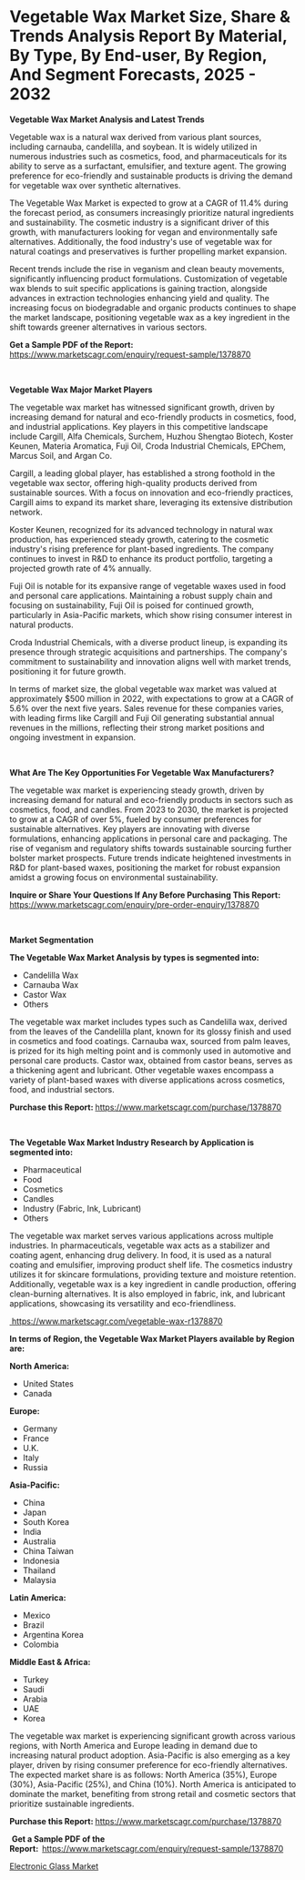 <p><h1>Vegetable Wax Market Size, Share & Trends Analysis Report By Material, By Type, By End-user, By Region, And Segment Forecasts, 2025 - 2032</h1></p><p><strong>Vegetable Wax Market Analysis and Latest Trends</strong></p>
<p><p>Vegetable wax is a natural wax derived from various plant sources, including carnauba, candelilla, and soybean. It is widely utilized in numerous industries such as cosmetics, food, and pharmaceuticals for its ability to serve as a surfactant, emulsifier, and texture agent. The growing preference for eco-friendly and sustainable products is driving the demand for vegetable wax over synthetic alternatives.</p><p>The Vegetable Wax Market is expected to grow at a CAGR of 11.4% during the forecast period, as consumers increasingly prioritize natural ingredients and sustainability. The cosmetic industry is a significant driver of this growth, with manufacturers looking for vegan and environmentally safe alternatives. Additionally, the food industry's use of vegetable wax for natural coatings and preservatives is further propelling market expansion.</p><p>Recent trends include the rise in veganism and clean beauty movements, significantly influencing product formulations. Customization of vegetable wax blends to suit specific applications is gaining traction, alongside advances in extraction technologies enhancing yield and quality. The increasing focus on biodegradable and organic products continues to shape the market landscape, positioning vegetable wax as a key ingredient in the shift towards greener alternatives in various sectors.</p></p>
<p><strong>Get a Sample PDF of the Report:&nbsp;</strong> <a href="https://www.marketscagr.com/enquiry/request-sample/1378870?utm_campaign=3228&utm_medium=2&utm_source=Github&utm_content=ia&utm_term=31032025&utm_id=vegetable-wax">https://www.marketscagr.com/enquiry/request-sample/1378870</a></p>
<p>&nbsp;</p>
<p><strong>Vegetable Wax Major Market Players</strong></p>
<p><p>The vegetable wax market has witnessed significant growth, driven by increasing demand for natural and eco-friendly products in cosmetics, food, and industrial applications. Key players in this competitive landscape include Cargill, Alfa Chemicals, Surchem, Huzhou Shengtao Biotech, Koster Keunen, Materia Aromatica, Fuji Oil, Croda Industrial Chemicals, EPChem, Marcus Soil, and Argan Co.</p><p>Cargill, a leading global player, has established a strong foothold in the vegetable wax sector, offering high-quality products derived from sustainable sources. With a focus on innovation and eco-friendly practices, Cargill aims to expand its market share, leveraging its extensive distribution network.</p><p>Koster Keunen, recognized for its advanced technology in natural wax production, has experienced steady growth, catering to the cosmetic industry's rising preference for plant-based ingredients. The company continues to invest in R&D to enhance its product portfolio, targeting a projected growth rate of 4% annually.</p><p>Fuji Oil is notable for its expansive range of vegetable waxes used in food and personal care applications. Maintaining a robust supply chain and focusing on sustainability, Fuji Oil is poised for continued growth, particularly in Asia-Pacific markets, which show rising consumer interest in natural products.</p><p>Croda Industrial Chemicals, with a diverse product lineup, is expanding its presence through strategic acquisitions and partnerships. The company's commitment to sustainability and innovation aligns well with market trends, positioning it for future growth.</p><p>In terms of market size, the global vegetable wax market was valued at approximately $500 million in 2022, with expectations to grow at a CAGR of 5.6% over the next five years. Sales revenue for these companies varies, with leading firms like Cargill and Fuji Oil generating substantial annual revenues in the millions, reflecting their strong market positions and ongoing investment in expansion.</p></p>
<p>&nbsp;</p>
<p><strong>What Are The Key Opportunities For Vegetable Wax Manufacturers?</strong></p>
<p><p>The vegetable wax market is experiencing steady growth, driven by increasing demand for natural and eco-friendly products in sectors such as cosmetics, food, and candles. From 2023 to 2030, the market is projected to grow at a CAGR of over 5%, fueled by consumer preferences for sustainable alternatives. Key players are innovating with diverse formulations, enhancing applications in personal care and packaging. The rise of veganism and regulatory shifts towards sustainable sourcing further bolster market prospects. Future trends indicate heightened investments in R&D for plant-based waxes, positioning the market for robust expansion amidst a growing focus on environmental sustainability.</p></p>
<p><strong>Inquire or Share Your Questions If Any Before Purchasing This Report:</strong> <a href="https://www.marketscagr.com/enquiry/pre-order-enquiry/1378870?utm_campaign=3228&utm_medium=2&utm_source=Github&utm_content=ia&utm_term=31032025&utm_id=vegetable-wax">https://www.marketscagr.com/enquiry/pre-order-enquiry/1378870</a></p>
<p>&nbsp;</p>
<p><strong>Market Segmentation</strong></p>
<p><strong>The Vegetable Wax Market Analysis by types is segmented into:</strong></p>
<p><ul><li>Candelilla Wax</li><li>Carnauba Wax</li><li>Castor Wax</li><li>Others</li></ul></p>
<p><p>The vegetable wax market includes types such as Candelilla wax, derived from the leaves of the Candelilla plant, known for its glossy finish and used in cosmetics and food coatings. Carnauba wax, sourced from palm leaves, is prized for its high melting point and is commonly used in automotive and personal care products. Castor wax, obtained from castor beans, serves as a thickening agent and lubricant. Other vegetable waxes encompass a variety of plant-based waxes with diverse applications across cosmetics, food, and industrial sectors.</p></p>
<p><strong>Purchase this Report:&nbsp;</strong><a href="https://www.marketscagr.com/purchase/1378870?utm_campaign=3228&utm_medium=2&utm_source=Github&utm_content=ia&utm_term=31032025&utm_id=vegetable-wax">https://www.marketscagr.com/purchase/1378870</a></p>
<p>&nbsp;</p>
<p><strong>The Vegetable Wax Market Industry Research by Application is segmented into:</strong></p>
<p><ul><li>Pharmaceutical</li><li>Food</li><li>Cosmetics</li><li>Candles</li><li>Industry (Fabric, Ink, Lubricant)</li><li>Others</li></ul></p>
<p><p>The vegetable wax market serves various applications across multiple industries. In pharmaceuticals, vegetable wax acts as a stabilizer and coating agent, enhancing drug delivery. In food, it is used as a natural coating and emulsifier, improving product shelf life. The cosmetics industry utilizes it for skincare formulations, providing texture and moisture retention. Additionally, vegetable wax is a key ingredient in candle production, offering clean-burning alternatives. It is also employed in fabric, ink, and lubricant applications, showcasing its versatility and eco-friendliness.</p></p>
<p><a href="https://www.marketscagr.com/vegetable-wax-r1378870?utm_campaign=3228&utm_medium=2&utm_source=Github&utm_content=ia&utm_term=31032025&utm_id=vegetable-wax">&nbsp;https://www.marketscagr.com/vegetable-wax-r1378870</a></p>
<p><strong>In terms of Region, the Vegetable Wax Market Players available by Region are:</strong></p>
<p>
    <p> <strong> North America: </strong>
        <ul>
            <li>United States</li>
            <li>Canada</li>
        </ul>
        </p> 
    <p> <strong> Europe: </strong>
        <ul>
            <li>Germany</li>
            <li>France</li>
            <li>U.K.</li>
            <li>Italy</li>
            <li>Russia</li>
        </ul>
        </p> 
    <p> <strong> Asia-Pacific: </strong>
        <ul>
            <li>China</li>
            <li>Japan</li>
            <li>South Korea</li>
            <li>India</li>
            <li>Australia</li>
            <li>China Taiwan</li>
            <li>Indonesia</li>
            <li>Thailand</li>
            <li>Malaysia</li>
        </ul>
        </p> 
    <p> <strong> Latin America: </strong>
        <ul>
            <li>Mexico</li>
            <li>Brazil</li>
            <li>Argentina Korea</li>
            <li>Colombia</li>
        </ul>
        </p> 
    <p> <strong> Middle East & Africa: </strong>
        <ul>
            <li>Turkey</li>
            <li>Saudi</li>
            <li>Arabia</li>
            <li>UAE</li>
            <li>Korea</li>
        </ul>
    </p>
    </p>
<p><p>The vegetable wax market is experiencing significant growth across various regions, with North America and Europe leading in demand due to increasing natural product adoption. Asia-Pacific is also emerging as a key player, driven by rising consumer preference for eco-friendly alternatives. The expected market share is as follows: North America (35%), Europe (30%), Asia-Pacific (25%), and China (10%). North America is anticipated to dominate the market, benefiting from strong retail and cosmetic sectors that prioritize sustainable ingredients.</p></p>
<p><strong>Purchase this Report: </strong><a href="https://www.marketscagr.com/purchase/1378870?utm_campaign=3228&utm_medium=2&utm_source=Github&utm_content=ia&utm_term=31032025&utm_id=vegetable-wax">https://www.marketscagr.com/purchase/1378870</a></p>
<p>&nbsp;<strong>Get a Sample PDF of the Report:&nbsp;&nbsp;</strong><a href="https://www.marketscagr.com/enquiry/request-sample/1378870?utm_campaign=3228&utm_medium=2&utm_source=Github&utm_content=ia&utm_term=31032025&utm_id=vegetable-wax">https://www.marketscagr.com/enquiry/request-sample/1378870</a></p>
<p><strong></strong></p>
<p><p><a href="https://github.com/shrebasokib/Market-Research-Report-List-1/blob/main/electronic-glass-market.md?utm_campaign=3228&utm_medium=2&utm_source=Github&utm_content=ia&utm_term=31032025&utm_id=vegetable-wax">Electronic Glass Market</a></p></p>